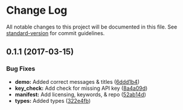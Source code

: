 # Change Log

All notable changes to this project will be documented in this file. See [standard-version](https://github.com/conventional-changelog/standard-version) for commit guidelines.

<a name="0.1.1"></a>
## 0.1.1 (2017-03-15)


### Bug Fixes

* **demo:** Added correct messages & titles ([6ddd1b4](https://github.com/chimon2000/nativescript-safetynet-helper/commit/6ddd1b4))
* **key_check:** Add check for missing API key ([8a4a09d](https://github.com/chimon2000/nativescript-safetynet-helper/commit/8a4a09d))
* **manifest:** Add licensing, keywords, & repo ([52ab14d](https://github.com/chimon2000/nativescript-safetynet-helper/commit/52ab14d))
* **types:** Added types ([322e4fb](https://github.com/chimon2000/nativescript-safetynet-helper/commit/322e4fb))

